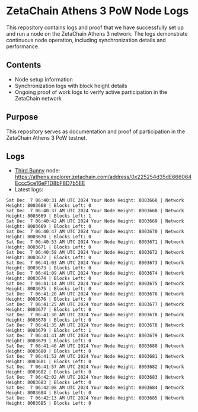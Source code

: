 # ZetaChain Athens 3 PoW Node Logs
This repository contains logs and proof that we have successfully set up and run a node on the ZetaChain Athens 3 network. The logs demonstrate continuous node operation, including synchronization details and performance.

## Contents
- Node setup information
- Synchronization logs with block height details
- Ongoing proof of work logs to verify active participation in the ZetaChain network

## Purpose
This repository serves as documentation and proof of participation in the ZetaChain Athens 3 PoW testnet.

## Logs

- [Third Bunny](https://thirdbunny.xyz/) node: https://athens.explorer.zetachain.com/address/0x225254d35dE666064Eccc5ce16eF1D8bF8D7b5EE
- Latest logs:
```
Sat Dec  7 06:40:31 AM UTC 2024 Your Node Height: 8003668 | Network Height: 8003668 | Blocks Left: 0
Sat Dec  7 06:40:37 AM UTC 2024 Your Node Height: 8003668 | Network Height: 8003669 | Blocks Left: 1
Sat Dec  7 06:40:42 AM UTC 2024 Your Node Height: 8003669 | Network Height: 8003669 | Blocks Left: 0
Sat Dec  7 06:40:47 AM UTC 2024 Your Node Height: 8003670 | Network Height: 8003670 | Blocks Left: 0
Sat Dec  7 06:40:53 AM UTC 2024 Your Node Height: 8003671 | Network Height: 8003671 | Blocks Left: 0
Sat Dec  7 06:40:58 AM UTC 2024 Your Node Height: 8003672 | Network Height: 8003672 | Blocks Left: 0
Sat Dec  7 06:41:03 AM UTC 2024 Your Node Height: 8003673 | Network Height: 8003673 | Blocks Left: 0
Sat Dec  7 06:41:09 AM UTC 2024 Your Node Height: 8003674 | Network Height: 8003674 | Blocks Left: 0
Sat Dec  7 06:41:14 AM UTC 2024 Your Node Height: 8003675 | Network Height: 8003675 | Blocks Left: 0
Sat Dec  7 06:41:20 AM UTC 2024 Your Node Height: 8003676 | Network Height: 8003676 | Blocks Left: 0
Sat Dec  7 06:41:25 AM UTC 2024 Your Node Height: 8003677 | Network Height: 8003677 | Blocks Left: 0
Sat Dec  7 06:41:30 AM UTC 2024 Your Node Height: 8003678 | Network Height: 8003678 | Blocks Left: 0
Sat Dec  7 06:41:35 AM UTC 2024 Your Node Height: 8003678 | Network Height: 8003679 | Blocks Left: 1
Sat Dec  7 06:41:41 AM UTC 2024 Your Node Height: 8003679 | Network Height: 8003679 | Blocks Left: 0
Sat Dec  7 06:41:46 AM UTC 2024 Your Node Height: 8003680 | Network Height: 8003680 | Blocks Left: 0
Sat Dec  7 06:41:52 AM UTC 2024 Your Node Height: 8003681 | Network Height: 8003681 | Blocks Left: 0
Sat Dec  7 06:41:57 AM UTC 2024 Your Node Height: 8003682 | Network Height: 8003682 | Blocks Left: 0
Sat Dec  7 06:42:02 AM UTC 2024 Your Node Height: 8003683 | Network Height: 8003683 | Blocks Left: 0
Sat Dec  7 06:42:08 AM UTC 2024 Your Node Height: 8003684 | Network Height: 8003684 | Blocks Left: 0
Sat Dec  7 06:42:13 AM UTC 2024 Your Node Height: 8003685 | Network Height: 8003685 | Blocks Left: 0
```

